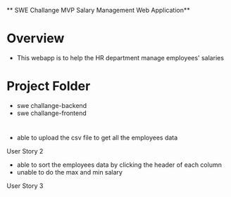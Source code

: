 ** SWE Challange MVP Salary Management Web Application**
  
# Overview
- This webapp is to help the HR department manage employees' salaries 

# Project Folder 
- swe challange-backend
- swe challange-frontend 

# 

- able to upload the csv file to get all the employees data


User Story 2

- able to sort the employees data by clicking the header of each column
- unable to do the max and min salary 


User Story 3 
